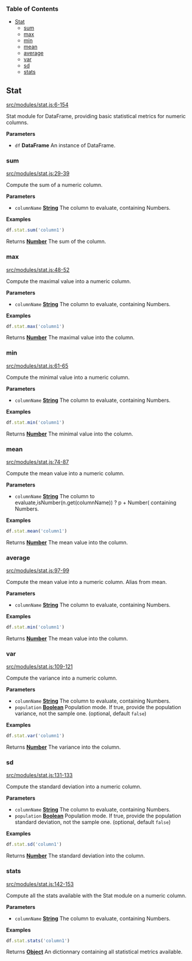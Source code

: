 <!-- Generated by documentation.js. Update this documentation by updating the source code. -->

### Table of Contents

-   [Stat][1]
    -   [sum][2]
    -   [max][3]
    -   [min][4]
    -   [mean][5]
    -   [average][6]
    -   [var][7]
    -   [sd][8]
    -   [stats][9]

## Stat

[src/modules/stat.js:6-154][10]

Stat module for DataFrame, providing basic statistical metrics for numeric columns.

**Parameters**

-   `df` **DataFrame** An instance of DataFrame.

### sum

[src/modules/stat.js:29-39][11]

Compute the sum of a numeric column.

**Parameters**

-   `columnName` **[String][12]** The column to evaluate, containing Numbers.

**Examples**

```javascript
df.stat.sum('column1')
```

Returns **[Number][13]** The sum of the column.

### max

[src/modules/stat.js:48-52][14]

Compute the maximal value into a numeric column.

**Parameters**

-   `columnName` **[String][12]** The column to evaluate, containing Numbers.

**Examples**

```javascript
df.stat.max('column1')
```

Returns **[Number][13]** The maximal value into the column.

### min

[src/modules/stat.js:61-65][15]

Compute the minimal value into a numeric column.

**Parameters**

-   `columnName` **[String][12]** The column to evaluate, containing Numbers.

**Examples**

```javascript
df.stat.min('column1')
```

Returns **[Number][13]** The minimal value into the column.

### mean

[src/modules/stat.js:74-87][16]

Compute the mean value into a numeric column.

**Parameters**

-   `columnName` **[String][12]** The column to evaluate,isNumber(n.get(columnName)) ? p + Number( containing Numbers.

**Examples**

```javascript
df.stat.mean('column1')
```

Returns **[Number][13]** The mean value into the column.

### average

[src/modules/stat.js:97-99][17]

Compute the mean value into a numeric column.
Alias from mean.

**Parameters**

-   `columnName` **[String][12]** The column to evaluate, containing Numbers.

**Examples**

```javascript
df.stat.min('column1')
```

Returns **[Number][13]** The mean value into the column.

### var

[src/modules/stat.js:109-121][18]

Compute the variance into a numeric column.

**Parameters**

-   `columnName` **[String][12]** The column to evaluate, containing Numbers.
-   `population` **[Boolean][19]** Population mode. If true, provide the population variance, not the sample one. (optional, default `false`)

**Examples**

```javascript
df.stat.var('column1')
```

Returns **[Number][13]** The variance into the column.

### sd

[src/modules/stat.js:131-133][20]

Compute the standard deviation into a numeric column.

**Parameters**

-   `columnName` **[String][12]** The column to evaluate, containing Numbers.
-   `population` **[Boolean][19]** Population mode. If true, provide the population standard deviation, not the sample one. (optional, default `false`)

**Examples**

```javascript
df.stat.sd('column1')
```

Returns **[Number][13]** The standard deviation into the column.

### stats

[src/modules/stat.js:142-153][21]

Compute all the stats available with the Stat module on a numeric column.

**Parameters**

-   `columnName` **[String][12]** The column to evaluate, containing Numbers.

**Examples**

```javascript
df.stat.stats('column1')
```

Returns **[Object][22]** An dictionnary containing all statistical metrics available.

[1]: #stat

[2]: #sum

[3]: #max

[4]: #min

[5]: #mean

[6]: #average

[7]: #var

[8]: #sd

[9]: #stats

[10]: https://git@github.com/:Gmousse/dataframe-js/blob/e6b340df36723b9f006c2a37ba7551672309be2e/src/modules/stat.js#L6-L154 "Source code on GitHub"

[11]: https://git@github.com/:Gmousse/dataframe-js/blob/e6b340df36723b9f006c2a37ba7551672309be2e/src/modules/stat.js#L29-L39 "Source code on GitHub"

[12]: https://developer.mozilla.org/docs/Web/JavaScript/Reference/Global_Objects/String

[13]: https://developer.mozilla.org/docs/Web/JavaScript/Reference/Global_Objects/Number

[14]: https://git@github.com/:Gmousse/dataframe-js/blob/e6b340df36723b9f006c2a37ba7551672309be2e/src/modules/stat.js#L48-L52 "Source code on GitHub"

[15]: https://git@github.com/:Gmousse/dataframe-js/blob/e6b340df36723b9f006c2a37ba7551672309be2e/src/modules/stat.js#L61-L65 "Source code on GitHub"

[16]: https://git@github.com/:Gmousse/dataframe-js/blob/e6b340df36723b9f006c2a37ba7551672309be2e/src/modules/stat.js#L74-L87 "Source code on GitHub"

[17]: https://git@github.com/:Gmousse/dataframe-js/blob/e6b340df36723b9f006c2a37ba7551672309be2e/src/modules/stat.js#L97-L99 "Source code on GitHub"

[18]: https://git@github.com/:Gmousse/dataframe-js/blob/e6b340df36723b9f006c2a37ba7551672309be2e/src/modules/stat.js#L109-L121 "Source code on GitHub"

[19]: https://developer.mozilla.org/docs/Web/JavaScript/Reference/Global_Objects/Boolean

[20]: https://git@github.com/:Gmousse/dataframe-js/blob/e6b340df36723b9f006c2a37ba7551672309be2e/src/modules/stat.js#L131-L133 "Source code on GitHub"

[21]: https://git@github.com/:Gmousse/dataframe-js/blob/e6b340df36723b9f006c2a37ba7551672309be2e/src/modules/stat.js#L142-L153 "Source code on GitHub"

[22]: https://developer.mozilla.org/docs/Web/JavaScript/Reference/Global_Objects/Object

